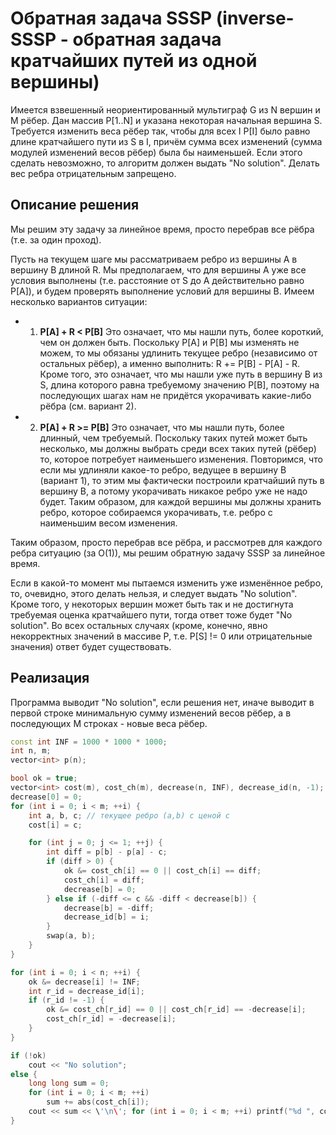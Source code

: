 # Обратная задача SSSP (inverse-SSSP - обратная задача кратчайших путей из одной вершины)

Имеется взвешенный неориентированный мультиграф G из N вершин и M рёбер. Дан массив P[1..N] и указана некоторая начальная вершина S. Требуется изменить веса рёбер так, чтобы для всех I P[I] было равно длине кратчайшего пути из S в I, причём сумма всех изменений (сумма модулей изменений весов рёбер) была бы наименьшей. Если этого сделать невозможно, то алгоритм должен выдать "No solution". Делать вес ребра отрицательным запрещено.

## Описание решения

Мы решим эту задачу за линейное время, просто перебрав все рёбра (т.е. за один проход).

Пусть на текущем шаге мы рассматриваем ребро из вершины A в вершину B длиной R. Мы предполагаем, что для вершины A уже все условия выполнены (т.е. расстояние от S до A действительно равно P[A]), и будем проверять выполнение условий для вершины B. Имеем несколько вариантов ситуации:

* 1. **P[A] + R < P[B]**
Это означает, что мы нашли путь, более короткий, чем он должен быть. Поскольку P[A] и P[B] мы изменять не можем, то мы обязаны удлинить текущее ребро (независимо от остальных рёбер), а именно выполнить:
R += P[B] - P[A] - R.
Кроме того, это означает, что мы нашли уже путь в вершину B из S, длина которого равна требуемому значению P[B], поэтому на последующих шагах нам не придётся укорачивать какие-либо рёбра (см. вариант 2).
* 2. **P[A] + R >= P[B]**
Это означает, что мы нашли путь, более длинный, чем требуемый. Поскольку таких путей может быть несколько, мы должны выбрать среди всех таких путей (рёбер) то, которое потребует наименьшего изменения. Повторимся, что если мы удлиняли какое-то ребро, ведущее в вершину B (вариант 1), то этим мы фактически построили кратчайший путь в вершину B, а потому укорачивать никакое ребро уже не надо будет. Таким образом, для каждой вершины мы должны хранить ребро, которое собираемся укорачивать, т.е. ребро с наименьшим весом изменения.

Таким образом, просто перебрав все рёбра, и рассмотрев для каждого ребра ситуацию (за O(1)), мы решим обратную задачу SSSP за линейное время.

Если в какой-то момент мы пытаемся изменить уже изменённое ребро, то, очевидно, этого делать нельзя, и следует выдать "No solution". Кроме того, у некоторых вершин может быть так и не достигнута требуемая оценка кратчайшего пути, тогда ответ тоже будет "No solution". Во всех остальных случаях (кроме, конечно, явно некорректных значений в массиве P, т.е. P[S] != 0 или отрицательные значения) ответ будет существовать.

## Реализация

Программа выводит "No solution", если решения нет, иначе выводит в первой строке минимальную сумму изменений весов рёбер, а в последующих M строках - новые веса рёбер.

<!--- TODO: specify code snippet id -->
``` cpp
const int INF = 1000 * 1000 * 1000;
int n, m;
vector<int> p(n);

bool ok = true;
vector<int> cost(m), cost_ch(m), decrease(n, INF), decrease_id(n, -1);
decrease[0] = 0;
for (int i = 0; i < m; ++i) {
    int a, b, c; // текущее ребро (a,b) с ценой c
    cost[i] = c;

    for (int j = 0; j <= 1; ++j) {
        int diff = p[b] - p[a] - c;
        if (diff > 0) {
            ok &= cost_ch[i] == 0 || cost_ch[i] == diff;
            cost_ch[i] = diff;
            decrease[b] = 0;
        } else if (-diff <= c && -diff < decrease[b]) {
            decrease[b] = -diff;
            decrease_id[b] = i;
        }
        swap(a, b);
    }
}

for (int i = 0; i < n; ++i) {
    ok &= decrease[i] != INF;
    int r_id = decrease_id[i];
    if (r_id != -1) {
        ok &= cost_ch[r_id] == 0 || cost_ch[r_id] == -decrease[i];
        cost_ch[r_id] = -decrease[i];
    }
}

if (!ok)
    cout << "No solution";
else {
    long long sum = 0;
    for (int i = 0; i < m; ++i)
        sum += abs(cost_ch[i]);
    cout << sum << \'\n\'; for (int i = 0; i < m; ++i) printf("%d ", cost[i] + cost_ch[i]);
}
```
